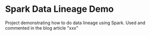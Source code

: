 # Spark Data Lineage Demo
Project demonstrating how to do data lineage using Spark. Used and commented in the blog article "xxx"